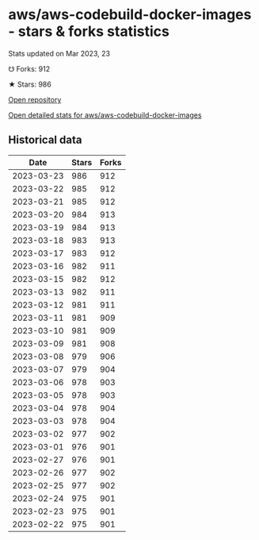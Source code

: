 # aws/aws-codebuild-docker-images - stars & forks statistics

Stats updated on Mar 2023, 23

☋ Forks: 912

★ Stars: 986

[Open repository](https://github.com/aws/aws-codebuild-docker-images)

[Open detailed stats for aws/aws-codebuild-docker-images](https://reviewgithub.com/rep/aws/aws-codebuild-docker-images)

## Historical data
| Date | Stars | Forks |
|------|-------|-------|
| 2023-03-23 | 986 | 912 | 
| 2023-03-22 | 985 | 912 | 
| 2023-03-21 | 985 | 912 | 
| 2023-03-20 | 984 | 913 | 
| 2023-03-19 | 984 | 913 | 
| 2023-03-18 | 983 | 913 | 
| 2023-03-17 | 983 | 912 | 
| 2023-03-16 | 982 | 911 | 
| 2023-03-15 | 982 | 912 | 
| 2023-03-13 | 982 | 911 | 
| 2023-03-12 | 981 | 911 | 
| 2023-03-11 | 981 | 909 | 
| 2023-03-10 | 981 | 909 | 
| 2023-03-09 | 981 | 908 | 
| 2023-03-08 | 979 | 906 | 
| 2023-03-07 | 979 | 904 | 
| 2023-03-06 | 978 | 903 | 
| 2023-03-05 | 978 | 903 | 
| 2023-03-04 | 978 | 904 | 
| 2023-03-03 | 978 | 904 | 
| 2023-03-02 | 977 | 902 | 
| 2023-03-01 | 976 | 901 | 
| 2023-02-27 | 976 | 901 | 
| 2023-02-26 | 977 | 902 | 
| 2023-02-25 | 977 | 902 | 
| 2023-02-24 | 975 | 901 | 
| 2023-02-23 | 975 | 901 | 
| 2023-02-22 | 975 | 901 | 

